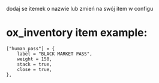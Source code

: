 dodaj se itemek o nazwie lub zmień na swój item w configu

# ox_inventory item example:

    ["human_pass"] = {
    	label = "BLACK MARKET PASS",
    	weight = 150,
    	stack = true,
    	close = true,
    },
